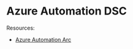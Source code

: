 # Azure Automation DSC

Resources:
* [Azure Automation Arc](https://azure.microsoft.com/en-us/services/azure-arc/)